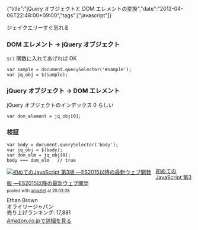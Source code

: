 {"title":"jQuery オブジェクトと DOM エレメントの変換","date":"2012-04-06T22:48:00+09:00","tags":["javascript"]}

ジェイクエリーすぐ忘れる

### DOM エレメント -> jQuery オブジェクト

`$()` 関数に入れてあげれば OK

    var sample = document.querySelector('#sample');
    var jq_obj = $(sample);

### jQuery オブジェクト -> DOM エレメント

jQuery オブジェクトのインデックス 0 らしい

    var dom_element = jq_obj[0];

### 検証

    var body = document.querySelector('body');
    var jq_obj = $(body);
    var dom_elm = jq_obj[0];
    body === dom_elm   // true

<div class="amazlet-box" style="margin-bottom:0px;"><div class="amazlet-image" style="float:left;margin:0px 12px 1px 0px;"><a href="http://www.amazon.co.jp/exec/obidos/ASIN/4873117836/pleasesleep-22/ref=nosim/" name="amazletlink" target="_blank"><img src="https://images-fe.ssl-images-amazon.com/images/I/51U44SJi3jL._SL160_.jpg" alt="初めてのJavaScript 第3版 ―ES2015以降の最新ウェブ開発" style="border: none;" /></a></div><div class="amazlet-info" style="line-height:120%; margin-bottom: 10px"><div class="amazlet-name" style="margin-bottom:10px;line-height:120%"><a href="http://www.amazon.co.jp/exec/obidos/ASIN/4873117836/pleasesleep-22/ref=nosim/" name="amazletlink" target="_blank">初めてのJavaScript 第3版 ―ES2015以降の最新ウェブ開発</a><div class="amazlet-powered-date" style="font-size:80%;margin-top:5px;line-height:120%">posted with <a href="http://www.amazlet.com/" title="amazlet" target="_blank">amazlet</a> at 20.03.08</div></div><div class="amazlet-detail">Ethan Brown <br />オライリージャパン <br />売り上げランキング: 17,881<br /></div><div class="amazlet-sub-info" style="float: left;"><div class="amazlet-link" style="margin-top: 5px"><a href="http://www.amazon.co.jp/exec/obidos/ASIN/4873117836/pleasesleep-22/ref=nosim/" name="amazletlink" target="_blank">Amazon.co.jpで詳細を見る</a></div></div></div><div class="amazlet-footer" style="clear: left"></div></div>

